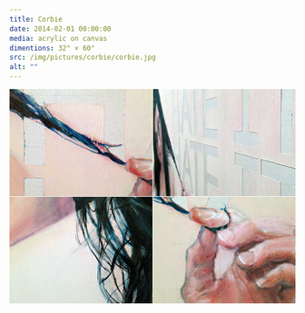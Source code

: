 ```yaml
---
title: Corbie
date: 2014-02-01 00:00:00
media: acrylic on canvas
dimentions: 32" × 60"
src: /img/pictures/corbie/corbie.jpg
alt: ""
---
```


<div style="display:grid; gap:1px; grid-template: auto / repeat(2, 1fr)">
  <img loading="lazy" decoding="async" alt="" src="/img/pictures/corbie/corbie-detail-01.jpg">
  <img loading="lazy" decoding="async" alt="" src="/img/pictures/corbie/corbie-detail-02.jpg">
  <img loading="lazy" decoding="async" alt="" src="/img/pictures/corbie/corbie-detail-03.jpg">
  <img loading="lazy" decoding="async" alt="" src="/img/pictures/corbie/corbie-detail-04.jpg">
</div>
